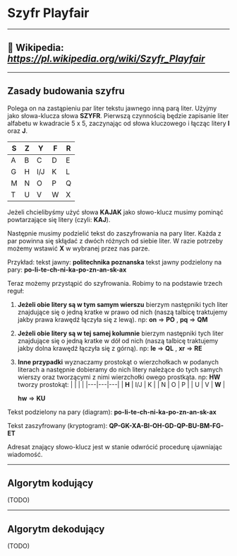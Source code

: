 # Szyfr Playfair

---
## :book: Wikipedia: *https://pl.wikipedia.org/wiki/Szyfr_Playfair*

---
## Zasady budowania szyfru
Polega on na zastąpieniu par liter tekstu jawnego inną parą liter. Użyjmy jako słowa-klucza słowa **SZYFR**. Pierwszą czynnością będzie zapisanie liter alfabetu w kwadracie 5 x 5, zaczynając od słowa kluczowego i łącząc litery **I** oraz **J**.

| **S** | **Z** | **Y** | **F** | **R** |
| --- | --- | --- | --- | --- |
| A | B | C   | D | E |
| G | H | I/J | K | L |
| M | N | O   | P | Q |
| T | U | V   | W | X |

Jeżeli chcielibyśmy użyć słowa **KAJAK** jako słowo-klucz musimy pominąć powtarzające się litery (czyli: **KAJ**).

Następnie musimy podzielić tekst do zaszyfrowania na pary liter. Każda z par powinna się skłądać z dwóch różnych od siebie liter. W razie potrzeby możemy wstawić **X** w wybranej przez nas parze.

Przykład:
tekst jawny: **politechnika poznanska**
tekst jawny podzielony na pary: **po-li-te-ch-ni-ka-po-zn-an-sk-ax**

Teraz możemy przystąpić do szyfrowania. Robimy to na podstawie trzech reguł:
1. **Jeżeli obie litery są w tym samym wierszu**
    bierzym następniki tych liter znajdujące się o jedną kratke w prawo od nich (naszą talbicę traktujemy jakby prawa krawędź łączyła się z lewą).
    np: **on** => **PO** , **pq** => **QM**
    <br>
2. **Jeżeli obie litery są w tej samej kolumnie** 
    bierzym następniki tych liter znajdujące się o jedną kratke w dół od nich (naszą talbicę traktujemy jakby dolna krawędź łączyła się z górną).
    np: **le** => **QL** , **xr** => **RE**
    <br>
3. **Inne przypadki**
    wyznaczamy prostokąt o wierzchołkach w podanych literach a następnie dobieramy do nich litery należące do tych samych wierszy oraz tworzącymi z nimi wierzchołki owego prostkąta.
    np: **HW** tworzy prostokąt:
    |   |   |   |
    |---|---|---|
    | **H** | I/J | K |
    | N | O   | P |
    | U | V   | **W** |
    
    **hw** => **KU**
    <br> 

Tekst podzielony na pary (diagram): **po-li-te-ch-ni-ka-po-zn-an-sk-ax**

Tekst zaszyfrowany (kryptogram): **QP-GK-XA-BI-OH-GD-QP-BU-BM-FG-ET**

Adresat znający słowo-klucz jest w stanie odwrócić procedurę ujawniając wiadomość.

---
## Algorytm kodujący
(TODO)

---
## Algorytm dekodujący
(TODO)
